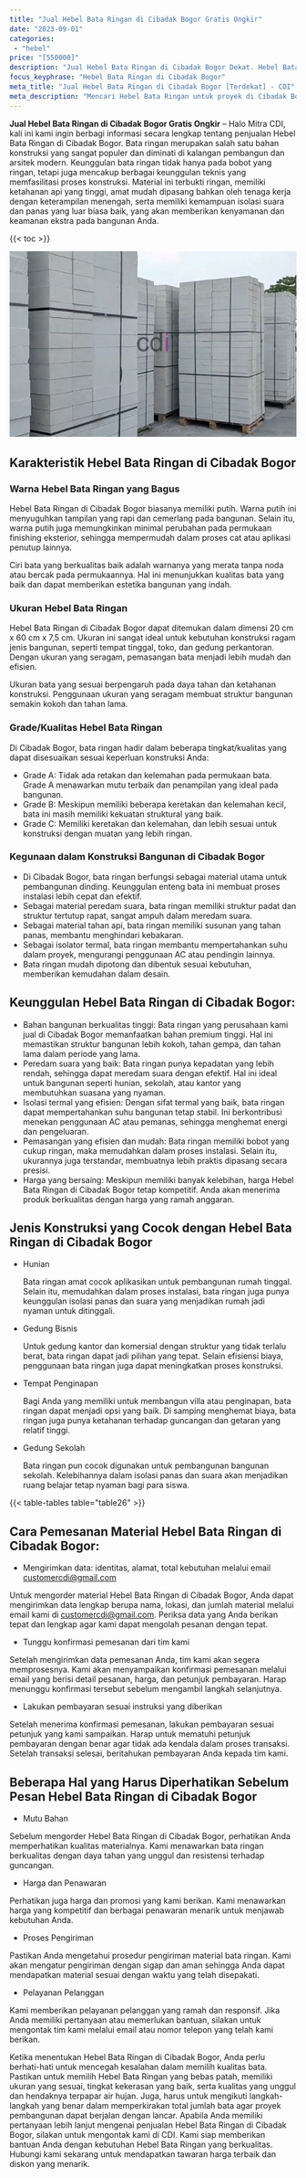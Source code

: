 ```yaml
---
title: "Jual Hebel Bata Ringan di Cibadak Bogor Gratis Ongkir"
date: "2023-09-01"
categories:
 - "hebel"
price: "[550000]"
description: "Jual Hebel Bata Ringan di Cibadak Bogor Dekat. Hebel Bata Ringan ini sering digunakan dalam proyek pembangunan sebagai material dinding yang kuat dan awet. Hubungi kami untuk informasi lebih lanjut."
focus_keyphrase: "Hebel Bata Ringan di Cibadak Bogor"
meta_title: "Jual Hebel Bata Ringan di Cibadak Bogor [Terdekat] - CDI"
meta_description: "Mencari Hebel Bata Ringan untuk proyek di Cibadak Bogor? Kami menyediakan Hebel Bata Ringan berkualitas untuk material dinding. Segera dapatkan penawaran terbaik."
---
```


**Jual Hebel Bata Ringan di Cibadak Bogor Gratis Ongkir** – Halo Mitra CDI, kali ini kami ingin berbagi informasi secara lengkap tentang penjualan Hebel Bata Ringan di Cibadak Bogor. Bata ringan merupakan salah satu bahan konstruksi yang sangat populer dan diminati di kalangan pembangun dan arsitek modern. Keunggulan bata ringan tidak hanya pada bobot yang ringan, tetapi juga mencakup berbagai keunggulan teknis yang memfasilitasi proses konstruksi. Material ini terbukti ringan, memiliki ketahanan api yang tinggi, amat mudah dipasang bahkan oleh tenaga kerja dengan keterampilan menengah, serta memiliki kemampuan isolasi suara dan panas yang luar biasa baik, yang akan memberikan kenyamanan dan keamanan ekstra pada bangunan Anda.

{{< toc >}}

![Jual Hebel Bata Ringan di Cibadak Bogor Gratis Ongkir](/images/hebel/hebel-bataringan-09.jpg)

## Karakteristik Hebel Bata Ringan di Cibadak Bogor

### Warna Hebel Bata Ringan yang Bagus

Hebel Bata Ringan di Cibadak Bogor biasanya memiliki putih. Warna putih ini menyuguhkan tampilan yang rapi dan cemerlang pada bangunan. Selain itu, warna putih juga memungkinkan minimal perubahan pada permukaan finishing eksterior, sehingga mempermudah dalam proses cat atau aplikasi penutup lainnya.

Ciri bata yang berkualitas baik adalah warnanya yang merata tanpa noda atau bercak pada permukaannya. Hal ini menunjukkan kualitas bata yang baik dan dapat memberikan estetika bangunan yang indah.

### Ukuran Hebel Bata Ringan

Hebel Bata Ringan di Cibadak Bogor dapat ditemukan dalam dimensi 20 cm x 60 cm x 7,5 cm. Ukuran ini sangat ideal untuk kebutuhan konstruksi ragam jenis bangunan, seperti tempat tinggal, toko, dan gedung perkantoran. Dengan ukuran yang seragam, pemasangan bata menjadi lebih mudah dan efisien.

Ukuran bata yang sesuai berpengaruh pada daya tahan dan ketahanan konstruksi. Penggunaan ukuran yang seragam membuat struktur bangunan semakin kokoh dan tahan lama.

### Grade/Kualitas Hebel Bata Ringan

Di Cibadak Bogor, bata ringan hadir dalam beberapa tingkat/kualitas yang dapat disesuaikan sesuai keperluan konstruksi Anda:

*   Grade A: Tidak ada retakan dan kelemahan pada permukaan bata. Grade A menawarkan mutu terbaik dan penampilan yang ideal pada bangunan.
*   Grade B: Meskipun memiliki beberapa keretakan dan kelemahan kecil, bata ini masih memiliki kekuatan struktural yang baik.
*   Grade C: Memiliki keretakan dan kelemahan, dan lebih sesuai untuk konstruksi dengan muatan yang lebih ringan.

### Kegunaan dalam Konstruksi Bangunan di Cibadak Bogor

*   Di Cibadak Bogor, bata ringan berfungsi sebagai material utama untuk pembangunan dinding. Keunggulan enteng bata ini membuat proses instalasi lebih cepat dan efektif.
*   Sebagai material peredam suara, bata ringan memiliki struktur padat dan struktur tertutup rapat, sangat ampuh dalam meredam suara.
*   Sebagai material tahan api, bata ringan memiliki susunan yang tahan panas, membantu menghindari kebakaran.
*   Sebagai isolator termal, bata ringan membantu mempertahankan suhu dalam proyek, mengurangi penggunaan AC atau pendingin lainnya.
*   Bata ringan mudah dipotong dan dibentuk sesuai kebutuhan, memberikan kemudahan dalam desain.

## Keunggulan Hebel Bata Ringan di Cibadak Bogor:

*   Bahan bangunan berkualitas tinggi: Bata ringan yang perusahaan kami jual di Cibadak Bogor memanfaatkan bahan premium tinggi. Hal ini memastikan struktur bangunan lebih kokoh, tahan gempa, dan tahan lama dalam periode yang lama.
*   Peredam suara yang baik: Bata ringan punya kepadatan yang lebih rendah, sehingga dapat meredam suara dengan efektif. Hal ini ideal untuk bangunan seperti hunian, sekolah, atau kantor yang membutuhkan suasana yang nyaman.
*   Isolasi termal yang efisien: Dengan sifat termal yang baik, bata ringan dapat mempertahankan suhu bangunan tetap stabil. Ini berkontribusi menekan penggunaan AC atau pemanas, sehingga menghemat energi dan pengeluaran.
*   Pemasangan yang efisien dan mudah: Bata ringan memiliki bobot yang cukup ringan, maka memudahkan dalam proses instalasi. Selain itu, ukurannya juga terstandar, membuatnya lebih praktis dipasang secara presisi.
*   Harga yang bersaing: Meskipun memiliki banyak kelebihan, harga Hebel Bata Ringan di Cibadak Bogor tetap kompetitif. Anda akan menerima produk berkualitas dengan harga yang ramah anggaran.

## Jenis Konstruksi yang Cocok dengan Hebel Bata Ringan di Cibadak Bogor

*   Hunian

    Bata ringan amat cocok aplikasikan untuk pembangunan rumah tinggal. Selain itu, memudahkan dalam proses instalasi, bata ringan juga punya keunggulan isolasi panas dan suara yang menjadikan rumah jadi nyaman untuk ditinggali.
*   Gedung Bisnis

    Untuk gedung kantor dan komersial dengan struktur yang tidak terlalu berat, bata ringan dapat jadi pilihan yang tepat. Selain efisiensi biaya, penggunaan bata ringan juga dapat meningkatkan proses konstruksi.
*   Tempat Penginapan

    Bagi Anda yang memiliki untuk membangun villa atau penginapan, bata ringan dapat menjadi opsi yang baik. Di samping menghemat biaya, bata ringan juga punya ketahanan terhadap guncangan dan getaran yang relatif tinggi.
*   Gedung Sekolah

    Bata ringan pun cocok digunakan untuk pembangunan bangunan sekolah. Kelebihannya dalam isolasi panas dan suara akan menjadikan ruang belajar tetap nyaman bagi para siswa.

{{< table-tables table="table26" >}}

## Cara Pemesanan Material Hebel Bata Ringan di Cibadak Bogor:

*   Mengirimkan data: identitas, alamat, total kebutuhan melalui email customercdi@gmail.com

Untuk mengorder material Hebel Bata Ringan di Cibadak Bogor, Anda dapat mengirimkan data lengkap berupa nama, lokasi, dan jumlah material melalui email kami di customercdi@gmail.com. Periksa data yang Anda berikan tepat dan lengkap agar kami dapat mengolah pesanan dengan tepat.
*   Tunggu konfirmasi pemesanan dari tim kami

Setelah mengirimkan data pemesanan Anda, tim kami akan segera memprosesnya. Kami akan menyampaikan konfirmasi pemesanan melalui email yang berisi detail pesanan, harga, dan petunjuk pembayaran. Harap menunggu konfirmasi tersebut sebelum mengambil langkah selanjutnya.
*   Lakukan pembayaran sesuai instruksi yang diberikan

Setelah menerima konfirmasi pemesanan, lakukan pembayaran sesuai petunjuk yang kami sampaikan. Harap untuk mematuhi petunjuk pembayaran dengan benar agar tidak ada kendala dalam proses transaksi. Setelah transaksi selesai, beritahukan pembayaran Anda kepada tim kami.

## Beberapa Hal yang Harus Diperhatikan Sebelum Pesan Hebel Bata Ringan di Cibadak Bogor

*   Mutu Bahan

Sebelum mengorder Hebel Bata Ringan di Cibadak Bogor, perhatikan Anda memperhatikan kualitas materialnya. Kami menawarkan bata ringan berkualitas dengan daya tahan yang unggul dan resistensi terhadap guncangan.
*   Harga dan Penawaran

Perhatikan juga harga dan promosi yang kami berikan. Kami menawarkan harga yang kompetitif dan berbagai penawaran menarik untuk menjawab kebutuhan Anda.
*   Proses Pengiriman

Pastikan Anda mengetahui prosedur pengiriman material bata ringan. Kami akan mengatur pengiriman dengan sigap dan aman sehingga Anda dapat mendapatkan material sesuai dengan waktu yang telah disepakati.
*   Pelayanan Pelanggan

Kami memberikan pelayanan pelanggan yang ramah dan responsif. Jika Anda memiliki pertanyaan atau memerlukan bantuan, silakan untuk mengontak tim kami melalui email atau nomor telepon yang telah kami berikan.

Ketika menentukan Hebel Bata Ringan di Cibadak Bogor, Anda perlu berhati-hati untuk mencegah kesalahan dalam memilih kualitas bata. Pastikan untuk memilih Hebel Bata Ringan yang bebas patah, memiliki ukuran yang sesuai, tingkat kekerasan yang baik, serta kualitas yang unggul dan hendaknya terpapar air hujan. Juga, harus untuk mengikuti langkah-langkah yang benar dalam memperkirakan total jumlah bata agar proyek pembangunan dapat berjalan dengan lancar. Apabila Anda memiliki pertanyaan lebih lanjut mengenai penjualan Hebel Bata Ringan di Cibadak Bogor, silakan untuk mengontak kami di CDI. Kami siap memberikan bantuan Anda dengan kebutuhan Hebel Bata Ringan yang berkualitas. Hubungi kami sekarang untuk mendapatkan tawaran harga terbaik dan diskon yang menarik.